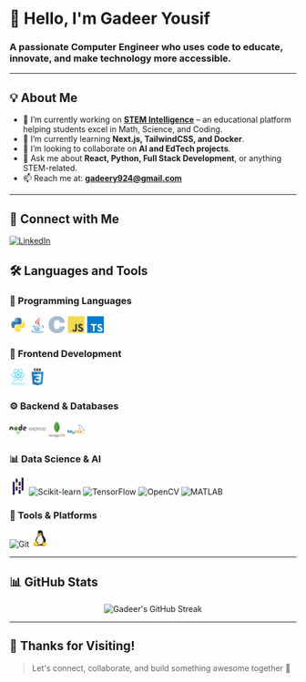 # 👋 Hello, I'm Gadeer Yousif

### A passionate Computer Engineer who uses code to educate, innovate, and make technology more accessible.

---

## 💡 About Me

- 🔭 I’m currently working on **[STEM Intelligence](https://stem-intelligence.ca/)** – an educational platform helping students excel in Math, Science, and Coding.
- 🌱 I’m currently learning **Next.js, TailwindCSS, and Docker**.
- 👯 I’m looking to collaborate on **AI and EdTech projects**.
- 💬 Ask me about **React, Python, Full Stack Development**, or anything STEM-related.
- 📫 Reach me at: **[gadeery924@gmail.com](mailto:gadeery924@gmail.com)**

---

## 🤝 Connect with Me
<p align="left">
  <a href="https://www.linkedin.com/in/gadeer-yousif/" target="_blank">
    <img src="https://raw.githubusercontent.com/rahuldkjain/github-profile-readme-generator/master/src/images/icons/Social/linked-in-alt.svg" alt="LinkedIn" width="30" height="30"/>
  </a>
</p>

## 🛠️ Languages and Tools

### 🧠 Programming Languages
<p>
  <img src="https://raw.githubusercontent.com/devicons/devicon/master/icons/python/python-original.svg" alt="Python" width="30" height="30"/>
  <img src="https://raw.githubusercontent.com/devicons/devicon/master/icons/java/java-original.svg" alt="Java" width="30" height="30"/>
  <img src="https://raw.githubusercontent.com/devicons/devicon/master/icons/c/c-original.svg" alt="C" width="30" height="30"/>
  <img src="https://raw.githubusercontent.com/devicons/devicon/master/icons/javascript/javascript-original.svg" alt="JavaScript" width="30" height="30"/>
  <img src="https://raw.githubusercontent.com/devicons/devicon/master/icons/typescript/typescript-original.svg" alt="TypeScript" width="30" height="30"/>
</p>

### 🎨 Frontend Development
<p>
  <img src="https://raw.githubusercontent.com/devicons/devicon/master/icons/react/react-original-wordmark.svg" alt="React" width="30" height="30"/>
  <img src="https://raw.githubusercontent.com/devicons/devicon/master/icons/css3/css3-original-wordmark.svg" alt="CSS3" width="30" height="30"/>
</p>

### ⚙️ Backend & Databases
<p>
  <img src="https://raw.githubusercontent.com/devicons/devicon/master/icons/nodejs/nodejs-original-wordmark.svg" alt="Node.js" width="30" height="30"/>
  <img src="https://raw.githubusercontent.com/devicons/devicon/master/icons/express/express-original-wordmark.svg" alt="Express" width="30" height="30"/>
  <img src="https://raw.githubusercontent.com/devicons/devicon/master/icons/mongodb/mongodb-original-wordmark.svg" alt="MongoDB" width="30" height="30"/>
  <img src="https://raw.githubusercontent.com/devicons/devicon/master/icons/mysql/mysql-original-wordmark.svg" alt="MySQL" width="30" height="30"/>
</p>

### 📊 Data Science & AI
<p>
  <img src="https://raw.githubusercontent.com/devicons/devicon/2ae2a900d2f041da66e950e4d48052658d850630/icons/pandas/pandas-original.svg" alt="Pandas" width="30" height="30"/>
  <img src="https://upload.wikimedia.org/wikipedia/commons/0/05/Scikit_learn_logo_small.svg" alt="Scikit-learn" width="30" height="30"/>
  <img src="https://www.vectorlogo.zone/logos/tensorflow/tensorflow-icon.svg" alt="TensorFlow" width="30" height="30"/>
  <img src="https://www.vectorlogo.zone/logos/opencv/opencv-icon.svg" alt="OpenCV" width="30" height="30"/>
  <img src="https://upload.wikimedia.org/wikipedia/commons/2/21/Matlab_Logo.png" alt="MATLAB" width="30" height="30"/>
</p>

### 🔧 Tools & Platforms
<p>
  <img src="https://www.vectorlogo.zone/logos/git-scm/git-scm-icon.svg" alt="Git" width="30" height="30"/>
  <img src="https://raw.githubusercontent.com/devicons/devicon/master/icons/linux/linux-original.svg" alt="Linux" width="30" height="30"/>
</p>

---

## 📊 GitHub Stats

<p align="center">

  <img src="https://github-readme-streak-stats.herokuapp.com/?user=gadeeryousif&theme=default" alt="Gadeer's GitHub Streak" />
</p>

---

## 🌟 Thanks for Visiting!

> Let's connect, collaborate, and build something awesome together 🚀
